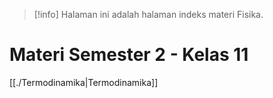 > [!info]
> Halaman ini adalah halaman indeks materi Fisika.

# Materi Semester 2 - Kelas 11
[[./Termodinamika|Termodinamika]]
